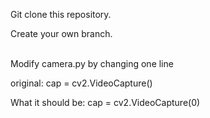 Git clone this repository.

Create your own branch.

<br>
Modify camera.py by changing one line

original: cap = cv2.VideoCapture()

What it should be: cap = cv2.VideoCapture(0)
